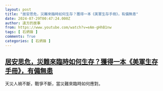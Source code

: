 ```yaml
---
layout: post
title: "居安思危，災難來臨時如何生存？獲得一本《美軍生存手冊》，有備無患"
date: 2024-07-29T00:47:24.000Z
author: 遠方的故事
from: https://www.youtube.com/watch?v=eAm-gHhB1nw
tags: [ 石炳锋 ]
comments: True
categories: [ 石炳锋 ]
---
```

<!--1722214044000-->
[居安思危，災難來臨時如何生存？獲得一本《美軍生存手冊》，有備無患](https://www.youtube.com/watch?v=eAm-gHhB1nw)
------

<div>
天災人禍不斷，戰爭不斷，當災難來臨時如何應對。
</div>
